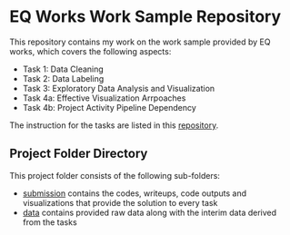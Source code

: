 # EQ Works Work Sample Repository

This repository contains my work on the work sample provided by EQ works, which covers the following aspects:  
- Task 1: Data Cleaning  
- Task 2: Data Labeling  
- Task 3: Exploratory Data Analysis and Visualization  
- Task 4a: Effective Visualization Arrpoaches
- Task 4b: Project Activity Pipeline Dependency  

The instruction for the tasks are listed in this [repository](https://gist.github.com/woozyking/f1d50e1fe1b3bf52e3748bc280cf941f).

## Project Folder Directory
This project folder consists of the following sub-folders:  
- [submission](https://github.com/georgecctang/eqworks_work_sample/tree/master/submission) contains the codes, writeups, code outputs and visualizations that provide the solution to every task
- [data](https://github.com/georgecctang/eqworks_work_sample/tree/master/data) contains provided raw data along with the interim data derived from the tasks  
